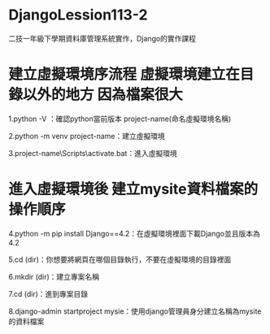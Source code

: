# DjangoLession113-2
二技一年級下學期資料庫管理系統實作，Django的實作課程
# 建立虛擬環境序流程 虛擬環境建立在目錄以外的地方 因為檔案很大
1.python -V ：確認python當前版本 project-name(命名虛擬環境名稱)

2.python -m venv project-name：建立虛擬環境

3.project-name\Scripts\activate.bat：進入虛擬環境

# 進入虛擬環境後 建立mysite資料檔案的操作順序
4.python -m pip install Django==4.2：在虛擬環境裡面下載Django並且版本為4.2

5.cd (dir)：你想要將網頁在哪個目錄執行，不要在虛擬環境的目錄裡面

6.mkdir (dir)：建立專案名稱

7.cd (dir)：進到專案目錄

8.django-admin startproject mysie：使用django管理員身分建立名稱為mysite的資料檔案
